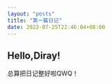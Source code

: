 ```yaml
---
layout: "posts"
title: "第一篇日记"
date: 2022-07-25T22:46:04+08:00
---
```


## Hello,Diray!
总算把日记整好啦QWQ！
